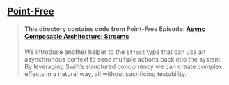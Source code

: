 ## [Point-Free](https://www.pointfree.co)

> #### This directory contains code from Point-Free Episode: [Async Composable Architecture: Streams](https://www.pointfree.co/episodes/ep198-async-composable-architecture-streams)
>
> We introduce another helper to the `Effect` type that can use an asynchronous context to send multiple actions back into the system. By leveraging Swift’s structured concurrency we can create complex effects in a natural way, all without sacrificing testability.
